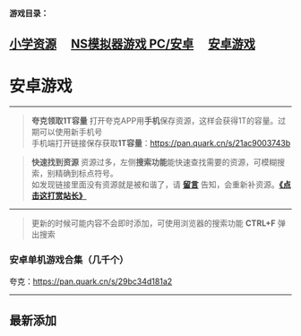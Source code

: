 
**游戏目录：**

 [小学资源](zh-cn/Games/PC)&#8195;
 [NS模拟器游戏 PC/安卓](zh-cn/Games/NSgames)&#8195;
 [安卓游戏](zh-cn/Games/Android)
 ---
# 安卓游戏

----
> **夸克领取1T容量**
  打开夸克APP用**手机**保存资源，这样会获得1T的容量。过期可以使用新手机号  
  手机端打开链接保存获取**1T容量**：https://pan.quark.cn/s/21ac9003743b  

> **快速找到资源**
  资源过多，左侧**搜索功能**能快速查找需要的资源，可模糊搜索，别精确到标点符号。  
  如发现链接里面没有资源就是被和谐了，请 [**留言**](zh-cn/bbs) 告知，会重新补资源。[**《点击这打赏站长》**](zh-cn/dashang)

----
> 更新的时候可能内容不会即时添加，可使用浏览器的搜索功能 **CTRL+F** 弹出搜索

### 安卓单机游戏合集（几千个）

夸克：https://pan.quark.cn/s/29bc34d181a2



----
## 最新添加

